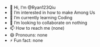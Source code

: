 - 👋 Hi, I’m @Ryan123Qiu
- 👀 I’m interested in how to make Among Us
- 🌱 I’m currently learning Coding
- 💞️ I’m looking to collaborate on nothing
- 📫 How to reach me (none)
- 😄 Pronouns: none
- ⚡ Fun fact: none

<!---
Ryan123Qiu/Ryan123Qiu is a ✨ special ✨ repository because its `README.md` (this file) appears on your GitHub profile.
You can click the Preview link to take a look at your changes.
--->
